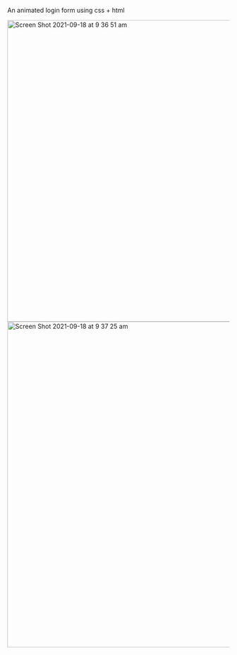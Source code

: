 An animated login form using css + html

<img width="682" alt="Screen Shot 2021-09-18 at 9 36 51 am" src="https://user-images.githubusercontent.com/61216715/133863771-f56cb553-ff3f-4feb-b635-d8d29d1b9961.png">

<img width="737" alt="Screen Shot 2021-09-18 at 9 37 25 am" src="https://user-images.githubusercontent.com/61216715/133863800-6c860ba8-c4a9-47b8-bf4a-924162809836.png">
